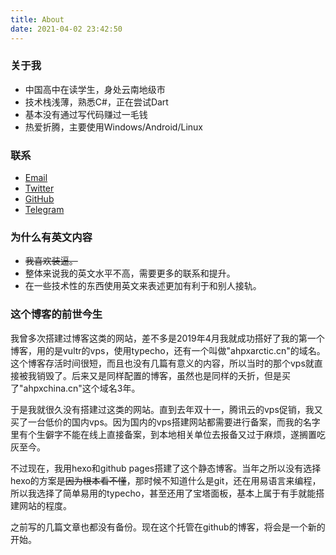 ```yaml
---
title: About
date: 2021-04-02 23:42:50
---
```


### 关于我

+ 中国高中在读学生，身处云南地级市
+ 技术栈浅薄，熟悉C#，正在尝试Dart
+ 基本没有通过写代码赚过一毛钱
+ 热爱折腾，主要使用Windows/Android/Linux

### 联系

+ [Email](mailto:AHpx@yandex.com)
+ [Twitter](https://twitter.com/AHpxEx)
+ [GitHub](https://github.com/SinoAHpx)
+ [Telegram](https://t.me/AHpxEx)

### 为什么有英文内容

+ ~~我喜欢装逼。~~
+ 整体来说我的英文水平不高，需要更多的联系和提升。
+ 在一些技术性的东西使用英文来表述更加有利于和别人接轨。

### 这个博客的前世今生

我曾多次搭建过博客这类的网站，差不多是2019年4月我就成功搭好了我的第一个博客，用的是vultr的vps，使用typecho，还有一个叫做"ahpxarctic.cn"的域名。这个博客存活时间很短，而且也没有几篇有意义的内容，所以当时的那个vps就直接被我销毁了。后来又是同样配置的博客，虽然也是同样的夭折，但是买了"ahpxchina.cn"这个域名3年。

于是我就很久没有搭建过这类的网站。直到去年双十一，腾讯云的vps促销，我又买了一台低价的国内vps。因为国内的vps搭建网站都需要进行备案，而我的名字里有个生僻字不能在线上直接备案，到本地相关单位去报备又过于麻烦，遂搁置吃灰至今。

不过现在，我用hexo和github pages搭建了这个静态博客。当年之所以没有选择hexo的方案是~~因为根本看不懂~~，那时候不知道什么是git，还在用易语言来编程，所以我选择了简单易用的typecho，甚至还用了宝塔面板，基本上属于有手就能搭建网站的程度。

之前写的几篇文章也都没有备份。现在这个托管在github的博客，将会是一个新的开始。
